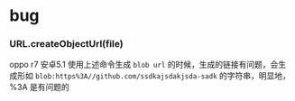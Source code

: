 # bug
### URL.createObjectUrl(file)
oppo r7 安卓5.1 使用上述命令生成 `blob url` 的时候，生成的链接有问题，会生成形如 `blob:https%3A//github.com/ssdkajsdakjsda-sadk` 的字符串，明显地， %3A 是有问题的
